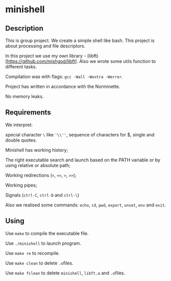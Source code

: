 # minishell

## Description

This is group project. We create a simple shell like bash. This project is about processing and file descriptors.


In this project we use my own library - (libft)[https://github.com/mishgod/libft]. Also we wrote some utils function to different tasks.

Compilation was with flags: `gcc -Wall -Wextra -Werror`.

Project has written in accordance with the Norminette. 

No memory leaks.

## Requirements

We interpret:

special character `\` like `'\\''`, sequence of characters for $, single and double quotes.

Minishell has working history;

The right executable search and launch based on the PATH variable or by using
relative or absolute path;

Working redirections (`<`, `<<`, `>`, `>>`);

Working pipes;

Signals (`ctrl-C`, `ctrl-D` and `ctrl-\`)

Also we realised some commands: `echo`, `cd`, `pwd`, `export`, `unset`, `env` and `exit`. 

## Using

Use `make` to compile the executable file.

Use `./minishell` to launch program.

Use `make re` to recompile.

Use `make clean` to delete `.o`files.

Use `make fclean` to delete `minishell`, `libft.a` and `.o`files.